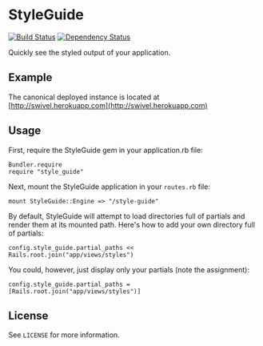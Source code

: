 # StyleGuide

[![Build Status](https://secure.travis-ci.org/pivotalexperimental/style-guide.png?branch=master)](https://travis-ci.org/pivotalexperimental/style-guide) [![Dependency Status](https://gemnasium.com/pivotalexperimental/style-guide.png)](https://gemnasium.com/pivotalexperimental/style-guide)

Quickly see the styled output of your application.

## Example

The canonical deployed instance is located at [http://swivel.herokuapp.com](http://swivel.herokuapp.com)

## Usage

First, require the StyleGuide gem in your application.rb file:

    Bundler.require
    require "style_guide"

Next, mount the StyleGuide application in your `routes.rb` file:

    mount StyleGuide::Engine => "/style-guide"

By default, StyleGuide will attempt to load directories full of partials and render them at its mounted path.  Here's how to add your own directory full of partials:

    config.style_guide.partial_paths << Rails.root.join("app/views/styles")

You could, however, just display only your partials (note the assignment):

    config.style_guide.partial_paths = [Rails.root.join("app/views/styles")]

## License

See `LICENSE` for more information.
